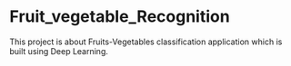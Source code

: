 # Fruit_vegetable_Recognition
This project is about Fruits-Vegetables classification application which is built using Deep Learning.
